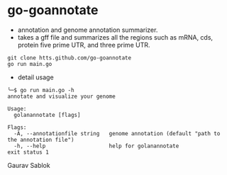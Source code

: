 # go-goannotate

- annotation and genome annotation summarizer.
- takes a gff file and summarizes all the regions such as mRNA, cds, protein five prime UTR, and three prime UTR. 

```
git clone htts.github.com/go-goannotate
go run main.go

```
- detail usage 

```
╰─$ go run main.go -h
annotate and visualize your genome

Usage:
  golanannotate [flags]

Flags:
  -A, --annotationfile string   genome annotation (default "path to the annotation file")
  -h, --help                    help for golanannotate
exit status 1
```

Gaurav Sablok
